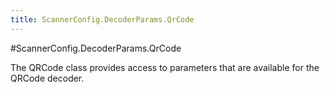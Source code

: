 ```yaml
---
title: ScannerConfig.DecoderParams.QrCode
---
```

#ScannerConfig.DecoderParams.QrCode

The QRCode class provides access to parameters that are available for
 the QRCode decoder.

